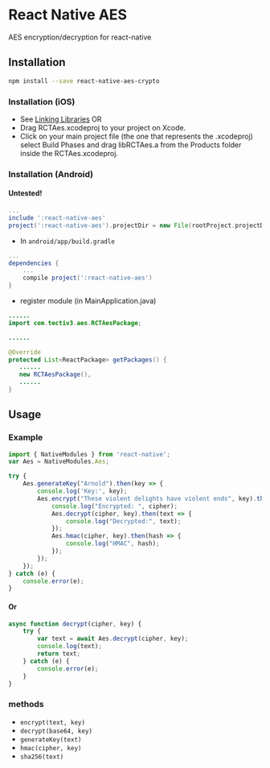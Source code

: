 # React Native AES

AES encryption/decryption for react-native

## Installation
```sh
npm install --save react-native-aes-crypto
```
### Installation (iOS)
* See [Linking Libraries](http://facebook.github.io/react-native/docs/linking-libraries-ios.html)
OR
* Drag RCTAes.xcodeproj to your project on Xcode.
* Click on your main project file (the one that represents the .xcodeproj) select Build Phases and drag libRCTAes.a from the Products folder inside the RCTAes.xcodeproj.

### Installation (Android)
#### Untested!
```gradle
...
include ':react-native-aes'
project(':react-native-aes').projectDir = new File(rootProject.projectDir, '../node_modules/react-native-aes/android/RCTAes')
```

* In `android/app/build.gradle`

```gradle
...
dependencies {
    ...
    compile project(':react-native-aes')
}
```

* register module (in MainApplication.java)

```java
......
import com.tectiv3.aes.RCTAesPackage;

......

@Override
protected List<ReactPackage> getPackages() {
   ......
   new RCTAesPackage(),
   ......
}
```

## Usage

### Example

```js
import { NativeModules } from 'react-native';
var Aes = NativeModules.Aes;

try {
    Aes.generateKey("Arnold").then(key => {
        console.log('Key:', key);
        Aes.encrypt("These violent delights have violent ends", key).then(cipher => {
            console.log("Encrypted: ", cipher);
            Aes.decrypt(cipher, key).then(text => {
                console.log("Decrypted:", text);
            });
            Aes.hmac(cipher, key).then(hash => {
                console.log("HMAC", hash);
            });
        });
    });
} catch (e) {
    console.error(e);
}
```

#### Or

```js
async function decrypt(cipher, key) {
    try {
        var text = await Aes.decrypt(cipher, key);
        console.log(text);
        return text;
    } catch (e) {
        console.error(e);
    }
}
```

### methods

- `encrypt(text, key)`
- `decrypt(base64, key)`
- `generateKey(text)`
- `hmac(cipher, key)`
- `sha256(text)`
